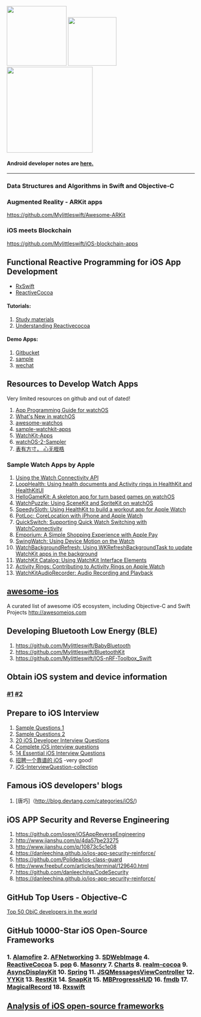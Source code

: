 <img src="https://github.com/Mylittleswift/Developer_Notes/blob/master/logo/ios_logo.png" width="160"> <img src="https://github.com/Mylittleswift/Developer_Notes/blob/master/logo/watchos_logo.png" width="130"> <img src="https://www.android.com/static/2016/img/share/andy-lg.png" width="230">

#### Android developer notes are [here.](https://github.com/Mylittleswift/Developer_Notes/blob/master/Android_Notes.md)
------------------------------------------------------------------------------------------------------------------------------
### Data Structures and Algorithms in Swift and Objective-C


### Augmented Reality - ARKit apps
https://github.com/Mylittleswift/Awesome-ARKit

### iOS meets Blockchain
https://github.com/Mylittleswift/iOS-blockchain-apps

## Functional Reactive Programming for iOS App Development
- [RxSwift](https://github.com/ReactiveX/RxSwift)
- [ReactiveCocoa](https://github.com/ReactiveCocoa/ReactiveCocoa)
#### Tutorials:
1. [Study materials](https://gist.github.com/JaviLorbada/4a7bd6129275ebefd5a6)
2. [Understanding Reactivecocoa](http://blog.leichunfeng.com/blog/2015/12/25/reactivecocoa-v2-dot-5-yuan-ma-jie-xi-zhi-jia-gou-zong-lan/)
#### Demo Apps:
1. [Gitbucket](https://github.com/leichunfeng/MVVMReactiveCocoa)
2. [sample](https://github.com/lovemo/MVVMFramework)
3. [wechat](https://github.com/Mylittleswift/WeChat)

## Resources to Develop Watch Apps
Very limited resources on github and out of dated!
1. [App Programming Guide for watchOS](https://developer.apple.com/library/content/documentation/General/Conceptual/WatchKitProgrammingGuide/index.html#//apple_ref/doc/uid/TP40014969)
2. [What's New in watchOS](https://developer.apple.com/library/content/releasenotes/General/WhatsNewInwatchOS/Articles/watchOS_4_0.html#//apple_ref/doc/uid/TP40017636-SW1)
3. [awesome-watchos](https://github.com/yenchenlin/awesome-watchos)
4. [sample-watchkit-apps](https://github.com/sanketfirodiya/sample-watchkit-apps)
5. [WatchKit-Apps](https://github.com/kostiakoval/WatchKit-Apps)
6. [watchOS-2-Sampler](https://github.com/shu223/watchOS-2-Sampler)
7. [表有方寸， 心无桎梏](http://www.cocoachina.com/applewatch/)

### Sample Watch Apps by Apple
1. [Using the Watch Connectivity API](https://developer.apple.com/library/content/samplecode/SimpleWatchConnectivity/Introduction/Intro.html#//apple_ref/doc/uid/TP40017663)
2. [LoopHealth: Using health documents and Activity rings in HealthKit and HealthKitUI](https://developer.apple.com/library/content/samplecode/LoopHealth/Introduction/Intro.html#//apple_ref/doc/uid/TP40017553)
3. [HelloGameKit: A skeleton app for turn based games on watchOS](https://developer.apple.com/library/content/samplecode/HelloGameKit/Introduction/Intro.html#//apple_ref/doc/uid/TP40017337)
4. [WatchPuzzle: Using SceneKit and SpriteKit on watchOS](https://developer.apple.com/library/content/samplecode/WatchPuzzle/Introduction/Intro.html#//apple_ref/doc/uid/TP40017284)
5. [SpeedySloth: Using HealthKit to build a workout app for Apple Watch](https://developer.apple.com/library/content/samplecode/SpeedySloth/Introduction/Intro.html#//apple_ref/doc/uid/TP40017338)
6. [PotLoc: CoreLocation with iPhone and Apple Watch](https://developer.apple.com/library/content/samplecode/PotLoc/Introduction/Intro.html#//apple_ref/doc/uid/TP40016176)
7. [QuickSwitch: Supporting Quick Watch Switching with WatchConnectivity](https://developer.apple.com/library/content/samplecode/QuickSwitch/Introduction/Intro.html#//apple_ref/doc/uid/TP40016647)
8. [Emporium: A Simple Shopping Experience with Apple Pay](https://developer.apple.com/library/content/samplecode/Emporium/Introduction/Intro.html#//apple_ref/doc/uid/TP40016175)
9. [SwingWatch: Using Device Motion on the Watch](https://developer.apple.com/library/content/samplecode/SwingWatch/Introduction/Intro.html#//apple_ref/doc/uid/TP40017286)
10. [WatchBackgroundRefresh: Using WKRefreshBackgroundTask to update WatchKit apps in the background](https://developer.apple.com/library/content/samplecode/WatchBackgroundRefresh/Introduction/Intro.html#//apple_ref/doc/uid/TP40017295)
11. [WatchKit Catalog: Using WatchKit Interface Elements](https://developer.apple.com/library/content/samplecode/WKInterfaceCatalog/Introduction/Intro.html#//apple_ref/doc/uid/TP40015046)
12. [Activity Rings: Contributing to Activity Rings on Apple Watch](https://developer.apple.com/library/content/samplecode/ActivityRings/Introduction/Intro.html#//apple_ref/doc/uid/TP40016623)
13. [WatchKitAudioRecorder: Audio Recording and Playback](https://developer.apple.com/library/content/samplecode/WatchKitAudioRecorder/Introduction/Intro.html#//apple_ref/doc/uid/TP40016225)


## [awesome-ios](https://github.com/vsouza/awesome-ios)
A curated list of awesome iOS ecosystem, including Objective-C and Swift Projects http://awesomeios.com


## Developing Bluetooth Low Energy (BLE)
1. https://github.com/Mylittleswift/BabyBluetooth
2. https://github.com/Mylittleswift/BluetoothKit
3. https://github.com/Mylittleswift/IOS-nRF-Toolbox_Swift


## Obtain iOS system and device information 
### [#1](https://github.com/Shmoopi/iOS-System-Services) [#2](https://github.com/liuzhongning/NNDeviceInformation)


## Prepare to iOS Interview
1. [Sample Questions 1](https://github.com/Mylittleswift/Andriod-iOS-Blogs/blob/master/topics/ios-interview.md)
2. [Sample Questions 2](https://github.com/Mylittleswift/Andriod-iOS-Blogs/blob/master/topics/iOS-interview(chinese).md)
3. [20 iOS Developer Interview Questions](https://www.codementor.io/mattgoldspink/ios-interview-tips-questions-answers-objective-c-du1088nfb)
4. [Complete iOS interview questions](https://github.com/chaoskyme/iOS-Interview-Questions)
5. [14 Essential iOS Interview Questions](https://www.toptal.com/ios/interview-questions)
6. [招聘一个靠谱的 iOS](https://github.com/ChenYilong/iOSInterviewQuestions) -very good!
7. [iOS-InterviewQuestion-collection](https://github.com/liberalisman/iOS-InterviewQuestion-collection)


## Famous iOS developers' blogs
1. [唐巧]（http://blog.devtang.com/categories/iOS/)

## iOS APP Security and Reverse Engineering
1. <https://github.com/iosre/iOSAppReverseEngineering>
2. <http://www.jianshu.com/p/4da57be23275>
3. <http://www.jianshu.com/p/10873c5c1e08>
4. <https://danleechina.github.io/ios-app-security-reinforce/>
5. <https://github.com/Polidea/ios-class-guard>
6. <http://www.freebuf.com/articles/terminal/129640.html>
7. <https://github.com/danleechina/CodeSecurity>
8. <https://danleechina.github.io/ios-app-security-reinforce/>

## GitHub Top Users - Objective-C
[Top 50 ObjC developers in the world](https://github.com/Mylittleswift/Monkey/blob/master/github_top_users_repositories/github_top_users_objective-c_world.md)

## GitHub 10000-Star iOS Open-Source Frameworks
### 1. [Alamofire](https://github.com/Alamofire/Alamofire) 2. [AFNetworking](https://github.com/AFNetworking/AFNetworking)  3. [SDWebImage](https://github.com/rs/SDWebImage)  4. [ReactiveCocoa](https://github.com/ReactiveCocoa/ReactiveCocoa)  5. [pop](https://github.com/facebook/pop) 6. [Masonry](https://github.com/SnapKit/Masonry) 7. [Charts](https://github.com/danielgindi/Charts) 8. [realm-cocoa](https://github.com/realm/realm-cocoa)  9. [AsyncDisplayKit](https://github.com/facebookarchive/AsyncDisplayKit) 10. [Spring](https://github.com/MengTo/Spring) 11. [JSQMessagesViewController](https://github.com/jessesquires/JSQMessagesViewController)  12. [YYKit](https://github.com/ibireme/YYKit) 13. [RestKit](https://github.com/RestKit/RestKit) 14. [SnapKit](https://github.com/SnapKit/SnapKit) 15. [MBProgressHUD](https://github.com/jdg/MBProgressHUD) 16. [fmdb](https://github.com/ccgus/fmdb) 17. [MagicalRecord](https://github.com/magicalpanda/MagicalRecord) 18. [Rxswift](https://github.com/ReactiveX/RxSwift)

## [Analysis of iOS open-source frameworks](https://github.com/Draveness/Analyze/blob/master/README.md)
